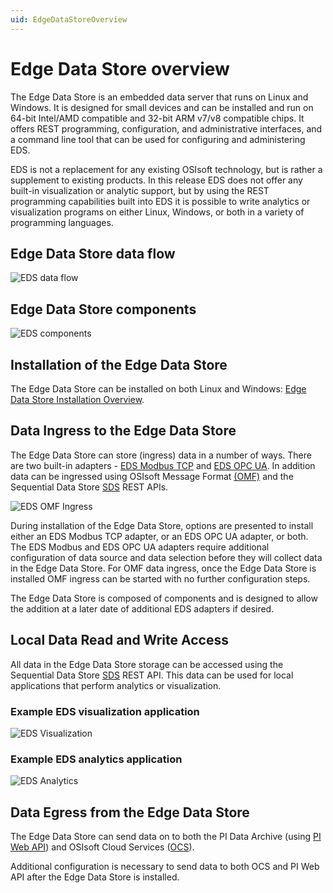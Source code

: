 ```yaml
---
uid: EdgeDataStoreOverview
---
```


# Edge Data Store overview

The Edge Data Store is an embedded data server that runs on Linux and Windows. It is designed for small devices and can be installed and run on 64-bit Intel/AMD compatible and 32-bit ARM v7/v8 compatible chips. It offers REST programming, configuration, and administrative interfaces, and a command line tool that can be used for configuring and administering EDS.

EDS is not a replacement for any existing OSIsoft technology, but is rather a supplement to existing products. In this release EDS does not offer any built-in visualization or analytic support, but by using the REST programming capabilities built into EDS it is possible to write analytics or visualization programs on either Linux, Windows, or both in a variety of programming languages.

## Edge Data Store data flow

![EDS data flow](https://osisoft.github.io/Edge-Data-Store-Docs/V1/images/EDSOverview1.jpg "EDS data flow")

## Edge Data Store components

![EDS components](https://osisoft.github.io/Edge-Data-Store-Docs/V1/images/EDSOverview2.jpg "EDS components")

## Installation of the Edge Data Store

The Edge Data Store can be installed on both Linux and Windows: [Edge Data Store Installation Overview](xref:installationOverview).

## Data Ingress to the Edge Data Store

The Edge Data Store can store (ingress) data in a number of ways. There are two built-in adapters - [EDS Modbus TCP](xref:modbusQuickStart) and [EDS OPC UA](xref:opcUaQuickStart). In addition data can be ingressed using OSIsoft Message Format [(OMF)](xref:omfQuickStart) and the Sequential Data Store [SDS](xref:sdsWritingData) REST APIs.

![EDS OMF Ingress](https://osisoft.github.io/Edge-Data-Store-Docs/V1/images/EDSOMFIngress.jpg "EDS OMF Ingress")

During installation of the Edge Data Store, options are presented to install either an EDS Modbus TCP adapter, or an EDS OPC UA adapter, or both. The EDS Modbus and EDS OPC UA adapters require additional configuration of data source and data selection before they will collect data in the Edge Data Store. For OMF data ingress, once the Edge Data Store is installed OMF ingress can be started with no further configuration steps.

The Edge Data Store is composed of components and is designed to allow the addition at a later date of additional EDS adapters if desired.

## Local Data Read and Write Access

All data in the Edge Data Store storage can be accessed using the Sequential Data Store [SDS](xref:sdsQuickStart) REST API. This data can be used for local applications that perform analytics or visualization. 

### Example EDS visualization application

![EDS Visualization](https://osisoft.github.io/Edge-Data-Store-Docs/V1/images/EDSVisualization.jpg "EDS Visualization")

### Example EDS analytics application

![EDS Analytics](https://osisoft.github.io/Edge-Data-Store-Docs/V1/images/EDSOMFIngress.jpg "EDS Analytics")

## Data Egress from the Edge Data Store

The Edge Data Store can send data on to both the PI Data Archive (using [PI Web API](xref:piEgressQuickStart)) and OSIsoft Cloud Services ([OCS](xref:ocsEgressQuickStart)).

Additional configuration is necessary to send data to both OCS and PI Web API after the Edge Data Store is installed.
